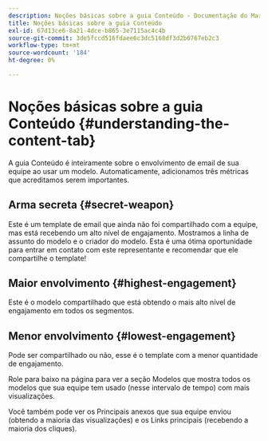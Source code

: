 ```yaml
---
description: Noções básicas sobre a guia Conteúdo - Documentação do Marketo - Documentação do produto
title: Noções básicas sobre a guia Conteúdo
exl-id: 67d13ce6-8a21-4dce-b865-3e7115ac4c4b
source-git-commit: 3de5fccd516fdaee6c3dc5168df3d2b0767eb2c3
workflow-type: tm+mt
source-wordcount: '184'
ht-degree: 0%

---
```


# Noções básicas sobre a guia Conteúdo {#understanding-the-content-tab}

A guia Conteúdo é inteiramente sobre o envolvimento de email de sua equipe ao usar um modelo. Automaticamente, adicionamos três métricas que acreditamos serem importantes.

## Arma secreta {#secret-weapon}

Este é um template de email que ainda não foi compartilhado com a equipe, mas está recebendo um alto nível de engajamento. Mostramos a linha de assunto do modelo e o criador do modelo. Esta é uma ótima oportunidade para entrar em contato com este representante e recomendar que ele compartilhe o template!

## Maior envolvimento {#highest-engagement}

Este é o modelo compartilhado que está obtendo o mais alto nível de engajamento em todos os segmentos.

## Menor envolvimento {#lowest-engagement}

Pode ser compartilhado ou não, esse é o template com a menor quantidade de engajamento.

Role para baixo na página para ver a seção Modelos que mostra todos os modelos que sua equipe tem usado (nesse intervalo de tempo) com mais visualizações.

Você também pode ver os Principais anexos que sua equipe enviou (obtendo a maioria das visualizações) e os Links principais (recebendo a maioria dos cliques).
